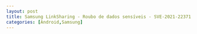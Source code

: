 ```yaml
---
layout: post
title: Samsung LinkSharing - Roubo de dados sensíveis - SVE-2021-22371
categories: [Android,Samsung]
---
```

